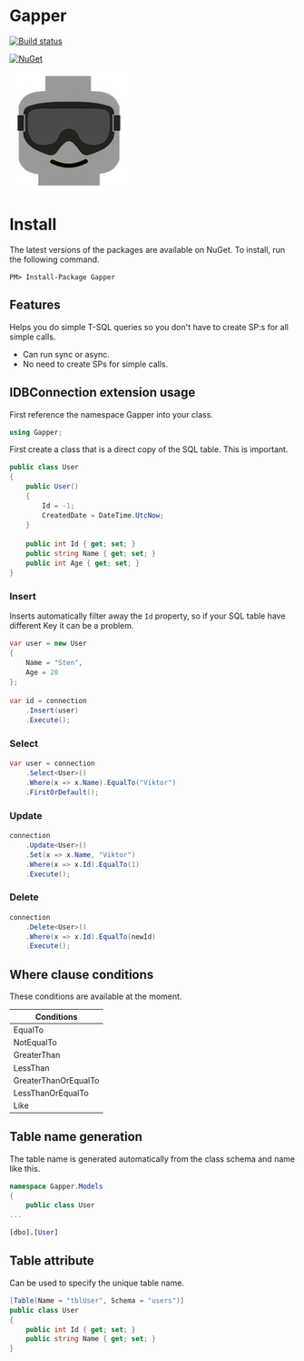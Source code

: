# Gapper

[![Build status](https://ci.appveyor.com/api/projects/status/o52ul25c5yp5i4so/branch/release?svg=true)](https://ci.appveyor.com/project/viktornilsson91/gapper/branch/release)

[![NuGet](https://img.shields.io/nuget/v/gapper.svg)](https://www.nuget.org/packages/gapper/)

![gapper-logo](gapper-logo.png)

# Install

The latest versions of the packages are available on NuGet. To install, run the following command.
```
PM> Install-Package Gapper
```

## Features

Helps you do simple T-SQL queries so you don't have to create SP:s for all simple calls.

- Can run sync or async.
- No need to create SPs for simple calls.

## IDBConnection extension usage

First reference the namespace Gapper into your class.

```csharp
using Gapper;
```

First create a class that is a direct copy of the SQL table. This is important.

```csharp
public class User
{
    public User()
    {
        Id = -1;
        CreatedDate = DateTime.UtcNow;
    }
    
    public int Id { get; set; }    
    public string Name { get; set; }    
    public int Age { get; set; }    
}
```

### Insert
Inserts automatically filter away the `Id` property, so if your SQL table have different Key it can be a problem.

```csharp
var user = new User 
{ 
    Name = "Sten", 
    Age = 20 
};

var id = connection
    .Insert(user)
    .Execute();
```

### Select

```csharp
var user = connection
    .Select<User>()
    .Where(x => x.Name).EqualTo("Viktor")
    .FirstOrDefault();
```

### Update

```csharp
connection
    .Update<User>()
    .Set(x => x.Name, "Viktor")
    .Where(x => x.Id).EqualTo(1)
    .Execute();
```

### Delete

```csharp
connection
    .Delete<User>()
    .Where(x => x.Id).EqualTo(newId)
    .Execute();
```

## Where clause conditions

These conditions are available at the moment.

|           Conditions  |
|---------------------- |
| EqualTo               |
| NotEqualTo            |
| GreaterThan           |
| LessThan              |
| GreaterThanOrEqualTo  |
| LessThanOrEqualTo     |
| Like                  |


## Table name generation

The table name is generated automatically from the class schema and name like this.

```csharp
namespace Gapper.Models
{
    public class User
...    
```

``` sql
[dbo].[User]
```

## Table attribute 
Can be used to specify the unique table name.
```csharp
[Table(Name = "tblUser", Schema = "users")]
public class User
{
    public int Id { get; set; }
    public string Name { get; set; }
}
```    

```    